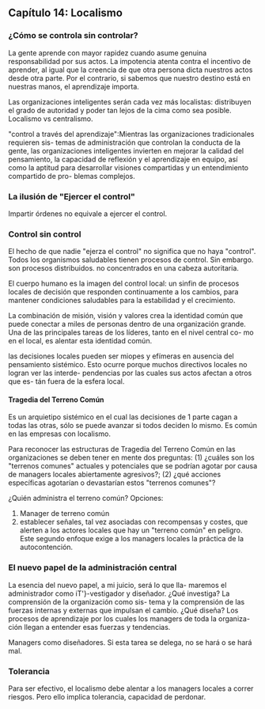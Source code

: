 
## Capítulo 14: Localismo

### ¿Cómo se controla sin controlar?

La gente aprende con mayor rapidez cuando asume genuina responsabilidad por sus actos. La impotencia atenta contra el incentivo de aprender, al
igual que la creencia de que otra persona dicta nuestros actos desde otra parte. Por el contrario, si sabemos que nuestro destino está en nuestras manos, el aprendizaje importa.

Las organizaciones inteligentes serán cada vez más localistas: distribuyen el grado de autoridad y poder tan lejos de la cima como sea posible. Localismo vs centralismo.

"control a través del aprendizaje":Mientras las organizaciones tradicionales requieren sis-
temas de administración que controlan la conducta de la
gente, las organizaciones inteligentes invierten en mejorar la
calidad del pensamiento, la capacidad de reflexión y el
aprendizaje en equipo, así como la aptitud para desarrollar
visiones compartidas y un entendimiento compartido de pro-
blemas complejos.

### La ilusión de "Ejercer el control"

<ejemplo de los patines unidos con resotrtes>

Impartir órdenes no equivale a ejercer el control.

### Control sin control

El hecho de que nadie "ejerza el control" no significa
que no haya "control". Todos los organismos saludables tienen procesos de control. Sin embargo. son procesos distribuidos. no concentrados en una cabeza autoritaria.

El cuerpo humano es la imagen del control local: un sinfin de
procesos locales de decisión que responden continuamente a
los cambios, para mantener condiciones saludables para la
estabilidad y el crecimiento.

La combinación de misión, visión y
valores crea la identidad común que puede conectar a miles
de personas dentro de una organización grande. Una de las
principales tareas de los líderes, tanto en el nivel central co-
mo en el local, es alentar esta identidad común.

las decisiones locales pueden ser miopes y
efímeras en ausencia del pensamiento sistémico. Esto ocurre
porque muchos directivos locales no logran ver las interde-
pendencias por las cuales sus actos afectan a otros que es-
tán fuera de la esfera local.

#### Tragedia del Terreno Común
Es un arquietipo sistémico en el cual las decisiones de 1 parte cagan a todas las otras, sólo se puede avanzar si todos deciden lo mismo. Es común en las empresas con localismo.

Para reconocer las estructuras de Tragedia del Terreno
Común en las organizaciones se deben tener en mente dos
preguntas: (1) ¿cuáles son los "terrenos comunes" actuales y
potenciales que se podrían agotar por causa de managers locales abiertamente agresivos?; (2) ¿qué acciones específicas
agotarían o devastarían estos "terrenos comunes"?

¿Quién administra el terreno común? Opciones:
1. Manager de terreno común
2. establecer señales, tal vez asociadas con recompensas y costes, que alerten a los actores locales que hay un "terreno común" en peligro. Este segundo enfoque exige a los managers locales la práctica de la autocontención.

### El nuevo papel de la administración central

La esencia del nuevo papel, a mi juicio, será lo que lla-
maremos el administrador como iT'}-vestigador y diseñador.
¿Qué investiga? La comprensión de la organización como sis-
tema y la comprensión de las fuerzas internas y externas
que impulsan el cambio. ¿Qué diseña? Los procesos de
aprendizaje por los cuales los managers de toda la organiza-
ción llegan a entender esas fuerzas y tendencias.

Managers como diseñadores. Si esta tarea se delega, no se hará o se hará mal.

### Tolerancia

Para ser efectivo, el localismo debe alentar a los managers locales a correr riesgos. Pero ello implica tolerancia, capacidad de perdonar.
